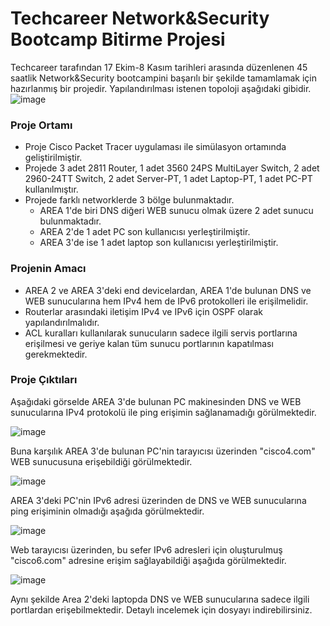# Techcareer Network&Security Bootcamp Bitirme Projesi
Techcareer tarafından 17 Ekim-8 Kasım tarihleri arasında düzenlenen 45 saatlik Network&Security bootcampini başarılı bir şekilde tamamlamak için hazırlanmış bir projedir. Yapılandırılması istenen topoloji aşağıdaki gibidir.
![image](https://user-images.githubusercontent.com/50342974/202558093-025891be-52a2-4fc4-8a48-aabdcdf65034.png)
### Proje Ortamı
- Proje Cisco Packet Tracer uygulaması ile simülasyon ortamında geliştirilmiştir. 
- Projede 3 adet 2811 Router, 1 adet 3560 24PS MultiLayer Switch, 2 adet 2960-24TT Switch, 2 adet Server-PT, 1 adet Laptop-PT, 1 adet PC-PT kullanılmıştır.
- Projede farklı networklerde 3 bölge bulunmaktadır. 
    - AREA 1'de biri DNS diğeri WEB sunucu olmak üzere 2 adet sunucu bulunmaktadır.
    - AREA 2'de 1 adet PC son kullanıcısı yerleştirilmiştir.
    - AREA 3'de ise 1 adet laptop son kullanıcısı yerleştirilmiştir.
### Projenin Amacı
- AREA 2 ve AREA 3'deki end devicelardan, AREA 1'de bulunan DNS ve WEB sunucularına hem IPv4 hem de IPv6 protokolleri ile erişilmelidir. 
- Routerlar arasındaki iletişim IPv4 ve IPv6 için OSPF olarak yapılandırılmalıdır.
- ACL kuralları kullanılarak sunucuların sadece ilgili servis portlarına erişilmesi ve geriye kalan tüm sunucu portlarının kapatılması gerekmektedir.
 ### Proje Çıktıları
 Aşağıdaki görselde AREA 3'de bulunan PC makinesinden DNS ve WEB sunucularına IPv4 protokolü ile ping erişimin sağlanamadığı görülmektedir.
 
 ![image](https://user-images.githubusercontent.com/50342974/202562911-13a4c95d-70e4-4261-9145-abd1d9b7ce6e.png)
 
 Buna karşılık AREA 3'de bulunan PC'nin tarayıcısı üzerinden "cisco4.com" WEB sunucusuna erişebildiği görülmektedir.  
 
 ![image](https://user-images.githubusercontent.com/50342974/202564219-c3556826-d557-4283-b27d-de866cd6d21c.png)
 
AREA 3'deki PC'nin IPv6 adresi üzerinden de DNS ve WEB sunucularına ping erişiminin olmadığı aşağıda görülmektedir.

![image](https://user-images.githubusercontent.com/50342974/202565350-861a973f-8cc9-41c6-b24f-56b3cec5da7c.png)

Web tarayıcısı üzerinden, bu sefer IPv6 adresleri için oluşturulmuş "cisco6.com" adresine erişim sağlayabildiği aşağıda görülmektedir.

![image](https://user-images.githubusercontent.com/50342974/202566039-c0fe6914-57ce-4c72-bd9e-e2a96e206003.png)

Aynı şekilde Area 2'deki laptopda DNS ve WEB sunucularına sadece ilgili portlardan erişebilmektedir.
Detaylı incelemek için dosyayı indirebilirsiniz.
